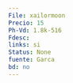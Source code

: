 ```yaml
---
File: xailormoon
Precio: 15
Ph-Vd: 1.8k-516
Fdesc: 
links: si
Status: None
fuente: Garca
bd: no
---
```

